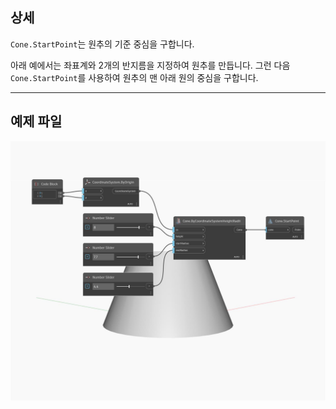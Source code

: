 ## 상세
`Cone.StartPoint`는 원추의 기준 중심을 구합니다.

아래 예에서는 좌표계와 2개의 반지름을 지정하여 원추를 만듭니다. 그런 다음 `Cone.StartPoint`를 사용하여 원추의 맨 아래 원의 중심을 구합니다.

___
## 예제 파일

![StartPoint](./Autodesk.DesignScript.Geometry.Cone.StartPoint_img.jpg)

